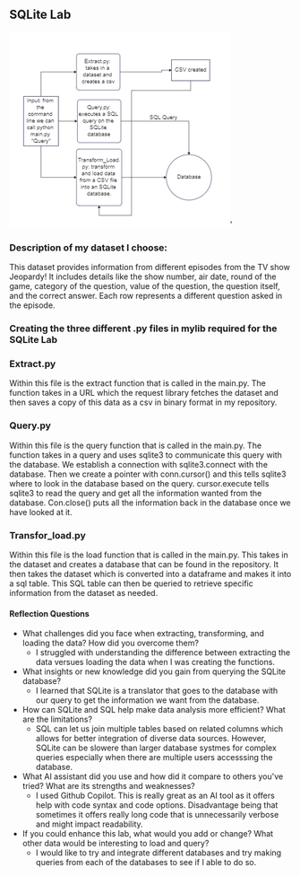 ## SQLite Lab
![Alt text](<Diagram.png>)'

### Description of my dataset I choose:
This dataset provides information from different episodes from the TV show Jeopardy! It includes details like the show number, air date, round of the game, category of the question, value of the question, the question itself, and the correct answer. Each row represents a different question asked in the episode.

### Creating the three different .py files in mylib required for the SQLite Lab

### Extract.py

Within this file is the extract function that is called in the main.py. The function takes in a URL which the request library fetches the dataset and then saves a copy of this data as a csv in binary format in my repository.

### Query.py
Within this file is the query function that is called in the main.py. The function takes in a query and uses sqlite3 to communicate this query with the database. We establish a connection with sqlite3.connect with the database. Then we create a pointer with conn.cursor() and this tells sqlite3 where to look in the database based on the query. cursor.execute tells sqlite3 to read the query and get all the information wanted from the database. Con.close() puts all the information back in the database once we have looked at it. 

### Transfor_load.py
Within this file is the load function that is called in the main.py. This takes in the dataset and creates a database that can be found in the repository. It then takes the dataset which is converted into a dataframe and makes it into a sql table. This SQL table can then be queried to retrieve specific information from the dataset as needed.

#### Reflection Questions

* What challenges did you face when extracting, transforming, and loading the data? How did you overcome them?
  - I struggled with understanding the difference between extracting the data versues loading the data when I was creating the functions. 
* What insights or new knowledge did you gain from querying the SQLite database?
    - I learned that SQLite is a translator that goes to the database with our query to get the information we want from the database. 
* How can SQLite and SQL help make data analysis more efficient? What are the limitations?
    - SQL can let us join multiple tables based on related columns which allows for better integration of diverse data sources. However, SQLite can be slowere than larger database systmes for complex queries especially when there are multiple users accesssing the database.
* What AI assistant did you use and how did it compare to others you've tried? What are its strengths and weaknesses?
    - I used Github Copilot. This is really great as an AI tool as it offers help with code syntax and code options. Disadvantage being that sometimes it offers really long code that is unnecessarily verbose and might impact readability. 
* If you could enhance this lab, what would you add or change? What other data would be interesting to load and query?
  - I would like to try and integrate different databases and try making queries from each of the databases to see if I able to do so. 
